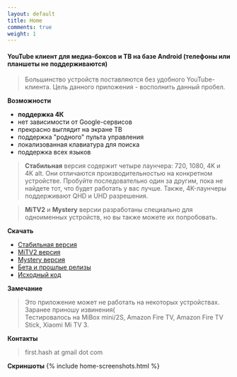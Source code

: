```yaml
---
layout: default
title: Home
comments: true
weight: 1
---
```


#### YouTube клиент для медиа-боксов и ТВ на базе Android (телефоны или планшеты не поддерживаются)

> Большинство устройств поставляются без удобного YouTube-клиента. Цель данного приложения - восполнить данный пробел.

**Возможности**
- **поддержка 4К**
- нет зависимости от Google-сервисов
- прекрасно выглядит на экране ТВ
- поддержка "родного" пульта управления
- локализованная клавиатура для поиска
- поддержка всех языков

> **Стабильная** версия содержит четыре лаунчера: 720, 1080, 4K и 4K alt. Они отличаются производительностью на конкретном устройстве. Пробуйте последовательно один за другим, пока не найдете тот, что будет работать у вас лучше. Также, 4K-лаунчеры поддерживают QHD и UHD разрешения.

> **MiTV2** и **Mystery** версии разработаны специально для одноименных устройств, но вы также можете их попробовать.

**Скачать**
- [Стабильная версия]({{site.binaries.unified}})   
- [MiTV2 версия]({{site.binaries.MiTV2}})   
- [Mystery версия]({{site.binaries.MiTV2}})   
- [Бета и прошлые релизы](https://github.com/yuliskov/SmartYouTubeTV/releases)  
- [Исходный код](https://github.com/yuliskov/SmartYouTubeTV)  

**Замечание** 
> Это приложение может не работать на некоторых устройствах. Заранее приношу извинения(  
> Тестировалось на MiBox mini/2S, Amazon Fire TV, Amazon Fire TV Stick, Xiaomi Mi TV 3.

**Контакты**
> first.hash at gmail dot com

**Скриншоты**
{% include home-screenshots.html %}